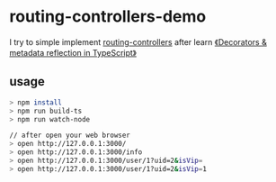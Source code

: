# routing-controllers-demo
I try to simple implement [routing-controllers](https://github.com/typestack/routing-controllers) after learn [《Decorators & metadata reflection in TypeScript》](http://blog.wolksoftware.com/decorators-reflection-javascript-typescript)

## usage

```bash
> npm install
> npm run build-ts
> npm run watch-node

// after open your web browser
> open http://127.0.0.1:3000/
> open http://127.0.0.1:3000/info
> open http://127.0.0.1:3000/user/1?uid=2&isVip=
> open http://127.0.0.1:3000/user/1?uid=2&isVip=1
```
